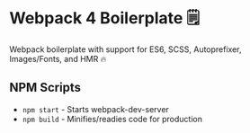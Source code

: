 # Webpack 4 Boilerplate 🗒

Webpack boilerplate with support for ES6, SCSS, Autoprefixer, Images/Fonts, and HMR 🔥

## NPM Scripts

- `npm start` - Starts webpack-dev-server
- `npm build` - Minifies/readies code for production